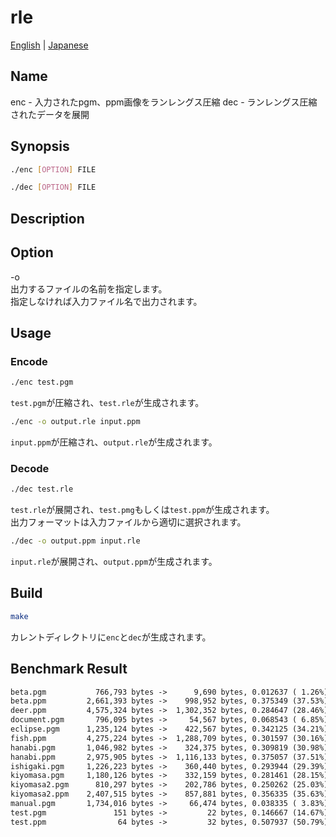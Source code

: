 # rle

[English](./README.md) | [Japanese](./README.ja.md)  

## Name

enc - 入力されたpgm、ppm画像をランレングス圧縮
dec - ランレングス圧縮されたデータを展開

## Synopsis

```sh
./enc [OPTION] FILE
```

```sh
./dec [OPTION] FILE
```

## Description

## Option

-o  
    出力するファイルの名前を指定します。  
    指定しなければ入力ファイル名で出力されます。  

## Usage

### Encode

```sh
./enc test.pgm
```

`test.pgm`が圧縮され、`test.rle`が生成されます。  

```sh
./enc -o output.rle input.ppm
```

`input.ppm`が圧縮され、`output.rle`が生成されます。  

### Decode

```sh
./dec test.rle
```

`test.rle`が展開され、`test.pmg`もしくは`test.ppm`が生成されます。  
出力フォーマットは入力ファイルから適切に選択されます。  

```sh
./dec -o output.ppm input.rle
```

`input.rle`が展開され、`output.ppm`が生成されます。  

## Build

```sh
make
```

カレントディレクトリに`enc`と`dec`が生成されます。  

## Benchmark Result

```txt
beta.pgm           766,793 bytes ->      9,690 bytes, 0.012637 ( 1.26%), OK
beta.ppm         2,661,393 bytes ->    998,952 bytes, 0.375349 (37.53%), OK
deer.ppm         4,575,324 bytes ->  1,302,352 bytes, 0.284647 (28.46%), OK
document.pgm       796,095 bytes ->     54,567 bytes, 0.068543 ( 6.85%), OK
eclipse.pgm      1,235,124 bytes ->    422,567 bytes, 0.342125 (34.21%), OK
fish.ppm         4,275,224 bytes ->  1,288,709 bytes, 0.301597 (30.16%), OK
hanabi.pgm       1,046,982 bytes ->    324,375 bytes, 0.309819 (30.98%), OK
hanabi.ppm       2,975,905 bytes ->  1,116,133 bytes, 0.375057 (37.51%), OK
ishigaki.pgm     1,226,223 bytes ->    360,440 bytes, 0.293944 (29.39%), OK
kiyomasa.pgm     1,180,126 bytes ->    332,159 bytes, 0.281461 (28.15%), OK
kiyomasa2.pgm      810,297 bytes ->    202,786 bytes, 0.250262 (25.03%), OK
kiyomasa2.ppm    2,407,515 bytes ->    857,881 bytes, 0.356335 (35.63%), OK
manual.pgm       1,734,016 bytes ->     66,474 bytes, 0.038335 ( 3.83%), OK
test.pgm               151 bytes ->         22 bytes, 0.146667 (14.67%), OK
test.ppm                64 bytes ->         32 bytes, 0.507937 (50.79%), OK
```
